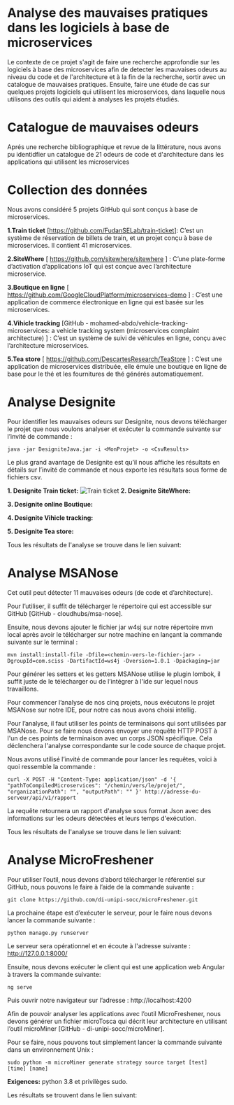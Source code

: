 # Analyse des mauvaises pratiques dans les logiciels à base de microservices

Le contexte de ce projet s'agit de faire une recherche approfondie sur les logiciels à base des microservices afin de detecter les mauvaises odeurs au niveau du code et de l'architecture et à la fin de la recherche, sortir avec un catalogue de mauvaises pratiques. Ensuite, faire une étude de cas sur quelques projets logiciels qui utilisent les microservices, dans laquelle nous utilisons des outils qui aident à analyses les projets étudiés.

# Catalogue de mauvaises odeurs
Aprés une recherche bibliographique et revue de la littérature, nous avons pu identidfier un catalogue de 21 odeurs de code et d'architecture dans les applications qui utilisent les microservices

# Collection des données

Nous avons considéré 5 projets GitHub qui sont conçus à base de microservices.

**1.Train ticket** [https://github.com/FudanSELab/train-ticket]: C’est un système de réservation de billets de train, et un projet conçu à base de microservices. Il contient 41 microservices. 

**2.SiteWhere** [ https://github.com/sitewhere/sitewhere ] : C’une plate-forme d’activation d’applications IoT qui est conçue avec l’architecture microservice. 

**3.Boutique en ligne** [ https://github.com/GoogleCloudPlatform/microservices-demo ] : C’est une application de commerce électronique en ligne qui est basée sur les microservices.  

**4.Vihicle tracking** [GitHub - mohamed-abdo/vehicle-tracking-microservices: a vehicle tracking system (microservices complaint architecture) ] : C’est un système de suivi de véhicules en ligne, conçu avec l’architecture microservices.  

**5.Tea store** [ https://github.com/DescartesResearch/TeaStore ] : C’est une application de microservices distribuée, elle émule une boutique en ligne de base pour le thé et les fournitures de thé générés automatiquement. 


# Analyse Designite

Pour identifier les mauvaises odeurs sur Designite, nous devons télécharger le projet que nous voulons analyser et exécuter la commande suivante sur l’invité de commande : 

  `java -jar DesigniteJava.jar -i <MonProjet> -o <CsvResults>` 
  
Le plus grand avantage de Designite est qu’il nous affiche les résultats en détails sur l’invité de commande et nous exporte les résultats sous forme de fichiers csv.

**1. Designite Train ticket:**
![Train ticket]([https://myoctocat.com/assets/images/base-octocat.svg](https://github.com/KenzaMohdeb/Microservice-smells/blob/Images/train-ticket%20designite.png))
**2. Designite SiteWhere:**

**3. Designite online Boutique:**

**4. Designite Vihicle tracking:**

**5. Designite Tea store:**


Tous les résultats de l'analyse se trouve dans le lien suivant: 



# Analyse MSANose

Cet outil peut détecter 11 mauvaises odeurs (de code et d’architecture).  

Pour l’utiliser, il suffit de télécharger le répertoire qui est accessible sur GitHub [GitHub - cloudhubs/msa-nose]. 

Ensuite, nous devons ajouter le fichier jar w4sj sur notre répertoire mvn local après avoir le télécharger sur notre machine en lançant la commande suivante sur le terminal : 

`mvn install:install-file -Dfile=<chemin-vers-le-fichier-jar> -DgroupId=com.sciss -DartifactId=ws4j -Dversion=1.0.1 -Dpackaging=jar`

Pour générer les setters et les getters MSANose utilise le plugin lombok, il suffit juste de le télécharger ou de l’intégrer à l'ide sur lequel nous travaillons.  

Pour commencer l’analyse de nos cinq projets, nous exécutons le projet MSANose sur notre IDE, pour notre cas nous avons choisi intellig.  

Pour l’analyse, il faut utiliser les points de terminaisons qui sont utilisées par MSANose. Pour se faire nous devons envoyer une requête HTTP POST à l'un de ces points de terminaison avec un corps JSON spécifique. Cela déclenchera l'analyse correspondante sur le code source de chaque projet. 

Nous avons utilisé l’invité de commande pour lancer les requêtes, voici à quoi ressemble la commande :  

`curl -X POST -H "Content-Type: application/json" -d '{ "pathToCompiledMicroservices": "/chemin/vers/le/projet/", "organizationPath": "", "outputPath": "" }' http://adresse-du-serveur/api/v1/rapport`

La requête retournera un rapport d'analyse sous format Json avec des informations sur les odeurs détectées et leurs temps d'exécution. 

Tous les résultats de l'analyse se trouve dans le lien suivant: 




# Analyse MicroFreshener

Pour utiliser l’outil, nous devons d’abord télécharger le référentiel sur GitHub, nous pouvons le faire à l’aide de la commande suivante : 

`git clone https://github.com/di-unipi-socc/microFreshener.git`  

La prochaine étape est d’exécuter le serveur, pour le faire nous devons lancer la commande suivante :  

`python manage.py runserver`

Le serveur sera opérationnel et en écoute à l'adresse suivante : http://127.0.0.1:8000/ 

Ensuite, nous devons exécuter le client qui est une application web Angular à travers la commande suivante:

`ng serve`

Puis ouvrir notre navigateur sur l’adresse : http://localhost:4200 

Afin de pouvoir analyser les applications avec l’outil MicroFreshener, nous devons générer un fichier microTosca qui décrit leur architecture en utilisant l’outil microMiner [GitHub - di-unipi-socc/microMiner]. 

Pour se faire, nous pouvons tout simplement lancer la commande suivante dans un environnement Unix : 

`sudo python -m microMiner generate strategy source target [test] [time] [name]`

**Exigences:** python 3.8 et privilèges sudo.



Les résultats se trouvent dans le lien suivant: 

